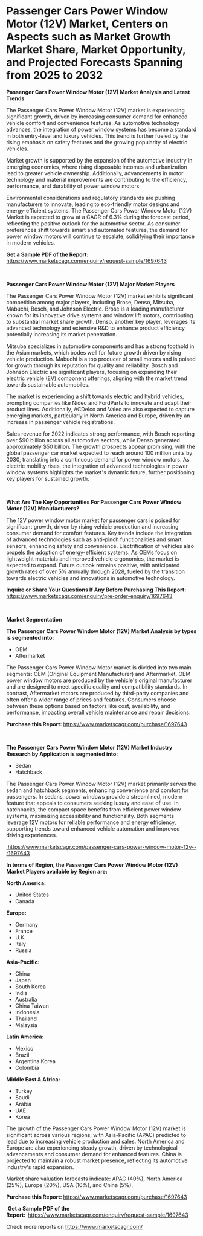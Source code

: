 <p><h1>Passenger Cars Power Window Motor (12V) Market, Centers on Aspects such as Market Growth Market Share, Market Opportunity, and Projected Forecasts Spanning from 2025 to 2032</h1></p><p><strong>Passenger Cars Power Window Motor (12V) Market Analysis and Latest Trends</strong></p>
<p><p>The Passenger Cars Power Window Motor (12V) market is experiencing significant growth, driven by increasing consumer demand for enhanced vehicle comfort and convenience features. As automotive technology advances, the integration of power window systems has become a standard in both entry-level and luxury vehicles. This trend is further fueled by the rising emphasis on safety features and the growing popularity of electric vehicles.</p><p>Market growth is supported by the expansion of the automotive industry in emerging economies, where rising disposable incomes and urbanization lead to greater vehicle ownership. Additionally, advancements in motor technology and material improvements are contributing to the efficiency, performance, and durability of power window motors.</p><p>Environmental considerations and regulatory standards are pushing manufacturers to innovate, leading to eco-friendly motor designs and energy-efficient systems. The Passenger Cars Power Window Motor (12V) Market is expected to grow at a CAGR of 6.3% during the forecast period, reflecting the positive outlook for the automotive sector. As consumer preferences shift towards smart and automated features, the demand for power window motors will continue to escalate, solidifying their importance in modern vehicles.</p></p>
<p><strong>Get a Sample PDF of the Report:&nbsp;</strong> <a href="https://www.marketscagr.com/enquiry/request-sample/1697643?utm_campaign=2337&utm_medium=2&utm_source=Github&utm_content=ia&utm_term=24032025&utm_id=passenger-cars-power-window-motor-12v">https://www.marketscagr.com/enquiry/request-sample/1697643</a></p>
<p>&nbsp;</p>
<p><strong>Passenger Cars Power Window Motor (12V) Major Market Players</strong></p>
<p><p>The Passenger Cars Power Window Motor (12V) market exhibits significant competition among major players, including Brose, Denso, Mitsuba, Mabuchi, Bosch, and Johnson Electric. Brose is a leading manufacturer known for its innovative drive systems and window lift motors, contributing to substantial market share growth. Denso, another key player, leverages its advanced technology and extensive R&D to enhance product efficiency, potentially increasing its market penetration.</p><p>Mitsuba specializes in automotive components and has a strong foothold in the Asian markets, which bodes well for future growth driven by rising vehicle production. Mabuchi is a top producer of small motors and is poised for growth through its reputation for quality and reliability. Bosch and Johnson Electric are significant players, focusing on expanding their electric vehicle (EV) component offerings, aligning with the market trend towards sustainable automobiles.</p><p>The market is experiencing a shift towards electric and hybrid vehicles, prompting companies like Nidec and FordParts to innovate and adapt their product lines. Additionally, ACDelco and Valeo are also expected to capture emerging markets, particularly in North America and Europe, driven by an increase in passenger vehicle registrations.</p><p>Sales revenue for 2022 indicates strong performance, with Bosch reporting over $90 billion across all automotive sectors, while Denso generated approximately $50 billion. The growth prospects appear promising, with the global passenger car market expected to reach around 100 million units by 2030, translating into a continuous demand for power window motors. As electric mobility rises, the integration of advanced technologies in power window systems highlights the market's dynamic future, further positioning key players for sustained growth.</p></p>
<p>&nbsp;</p>
<p><strong>What Are The Key Opportunities For Passenger Cars Power Window Motor (12V) Manufacturers?</strong></p>
<p><p>The 12V power window motor market for passenger cars is poised for significant growth, driven by rising vehicle production and increasing consumer demand for comfort features. Key trends include the integration of advanced technologies such as anti-pinch functionalities and smart sensors, enhancing safety and convenience. Electrification of vehicles also propels the adoption of energy-efficient systems. As OEMs focus on lightweight materials and improved vehicle ergonomics, the market is expected to expand. Future outlook remains positive, with anticipated growth rates of over 5% annually through 2028, fueled by the transition towards electric vehicles and innovations in automotive technology.</p></p>
<p><strong>Inquire or Share Your Questions If Any Before Purchasing This Report:</strong> <a href="https://www.marketscagr.com/enquiry/pre-order-enquiry/1697643?utm_campaign=2337&utm_medium=2&utm_source=Github&utm_content=ia&utm_term=24032025&utm_id=passenger-cars-power-window-motor-12v">https://www.marketscagr.com/enquiry/pre-order-enquiry/1697643</a></p>
<p>&nbsp;</p>
<p><strong>Market Segmentation</strong></p>
<p><strong>The Passenger Cars Power Window Motor (12V) Market Analysis by types is segmented into:</strong></p>
<p><ul><li>OEM</li><li>Aftermarket</li></ul></p>
<p><p>The Passenger Cars Power Window Motor market is divided into two main segments: OEM (Original Equipment Manufacturer) and Aftermarket. OEM power window motors are produced by the vehicle's original manufacturer and are designed to meet specific quality and compatibility standards. In contrast, Aftermarket motors are produced by third-party companies and often offer a wider range of prices and features. Consumers choose between these options based on factors like cost, availability, and performance, impacting overall vehicle maintenance and repair decisions.</p></p>
<p><strong>Purchase this Report:&nbsp;</strong><a href="https://www.marketscagr.com/purchase/1697643?utm_campaign=2337&utm_medium=2&utm_source=Github&utm_content=ia&utm_term=24032025&utm_id=passenger-cars-power-window-motor-12v">https://www.marketscagr.com/purchase/1697643</a></p>
<p>&nbsp;</p>
<p><strong>The Passenger Cars Power Window Motor (12V) Market Industry Research by Application is segmented into:</strong></p>
<p><ul><li>Sedan</li><li>Hatchback</li></ul></p>
<p><p>The Passenger Cars Power Window Motor (12V) market primarily serves the sedan and hatchback segments, enhancing convenience and comfort for passengers. In sedans, power windows provide a streamlined, modern feature that appeals to consumers seeking luxury and ease of use. In hatchbacks, the compact space benefits from efficient power window systems, maximizing accessibility and functionality. Both segments leverage 12V motors for reliable performance and energy efficiency, supporting trends toward enhanced vehicle automation and improved driving experiences.</p></p>
<p><a href="https://www.marketscagr.com/passenger-cars-power-window-motor-12v--r1697643?utm_campaign=2337&utm_medium=2&utm_source=Github&utm_content=ia&utm_term=24032025&utm_id=passenger-cars-power-window-motor-12v">&nbsp;https://www.marketscagr.com/passenger-cars-power-window-motor-12v--r1697643</a></p>
<p><strong>In terms of Region, the Passenger Cars Power Window Motor (12V) Market Players available by Region are:</strong></p>
<p>
    <p> <strong> North America: </strong>
        <ul>
            <li>United States</li>
            <li>Canada</li>
        </ul>
        </p> 
    <p> <strong> Europe: </strong>
        <ul>
            <li>Germany</li>
            <li>France</li>
            <li>U.K.</li>
            <li>Italy</li>
            <li>Russia</li>
        </ul>
        </p> 
    <p> <strong> Asia-Pacific: </strong>
        <ul>
            <li>China</li>
            <li>Japan</li>
            <li>South Korea</li>
            <li>India</li>
            <li>Australia</li>
            <li>China Taiwan</li>
            <li>Indonesia</li>
            <li>Thailand</li>
            <li>Malaysia</li>
        </ul>
        </p> 
    <p> <strong> Latin America: </strong>
        <ul>
            <li>Mexico</li>
            <li>Brazil</li>
            <li>Argentina Korea</li>
            <li>Colombia</li>
        </ul>
        </p> 
    <p> <strong> Middle East & Africa: </strong>
        <ul>
            <li>Turkey</li>
            <li>Saudi</li>
            <li>Arabia</li>
            <li>UAE</li>
            <li>Korea</li>
        </ul>
    </p>
    </p>
<p><p>The growth of the Passenger Cars Power Window Motor (12V) market is significant across various regions, with Asia-Pacific (APAC) predicted to lead due to increasing vehicle production and sales. North America and Europe are also experiencing steady growth, driven by technological advancements and consumer demand for enhanced features. China is projected to maintain a robust market presence, reflecting its automotive industry's rapid expansion. </p><p>Market share valuation forecasts indicate: APAC (40%), North America (25%), Europe (20%), USA (10%), and China (5%).</p></p>
<p><strong>Purchase this Report: </strong><a href="https://www.marketscagr.com/purchase/1697643?utm_campaign=2337&utm_medium=2&utm_source=Github&utm_content=ia&utm_term=24032025&utm_id=passenger-cars-power-window-motor-12v">https://www.marketscagr.com/purchase/1697643</a></p>
<p>&nbsp;<strong>Get a Sample PDF of the Report:&nbsp;&nbsp;</strong><a href="https://www.marketscagr.com/enquiry/request-sample/1697643?utm_campaign=2337&utm_medium=2&utm_source=Github&utm_content=ia&utm_term=24032025&utm_id=passenger-cars-power-window-motor-12v">https://www.marketscagr.com/enquiry/request-sample/1697643</a></p>
<p><strong></strong></p>
<p>Check more reports on <a href="https://www.marketscagr.com/?utm_campaign=2337&utm_medium=2&utm_source=Github&utm_content=ia&utm_term=24032025&utm_id=passenger-cars-power-window-motor-12v">https://www.marketscagr.com/</a></p>